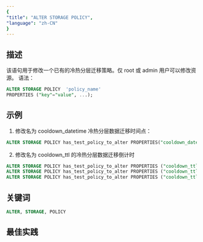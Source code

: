 ```yaml
---
{
"title": "ALTER STORAGE POLICY",
"language": "zh-CN"
}
---
```


## 描述

该语句用于修改一个已有的冷热分层迁移策略。仅 root 或 admin 用户可以修改资源。
语法：
```sql
ALTER STORAGE POLICY  'policy_name'
PROPERTIES ("key"="value", ...);
```

## 示例

1. 修改名为 cooldown_datetime 冷热分层数据迁移时间点：

  ```sql
  ALTER STORAGE POLICY has_test_policy_to_alter PROPERTIES("cooldown_datetime" = "2023-06-08 00:00:00");
  ```
2. 修改名为 cooldown_ttl 的冷热分层数据迁移倒计时

  ```sql
  ALTER STORAGE POLICY has_test_policy_to_alter PROPERTIES ("cooldown_ttl" = "10000");
  ALTER STORAGE POLICY has_test_policy_to_alter PROPERTIES ("cooldown_ttl" = "1h");
  ALTER STORAGE POLICY has_test_policy_to_alter PROPERTIES ("cooldown_ttl" = "3d");
  ```
## 关键词

```sql
ALTER, STORAGE, POLICY
```

## 最佳实践
